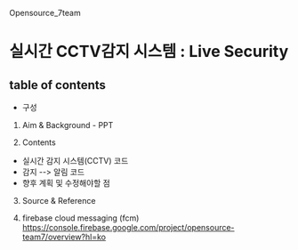 Opensource_7team
# 실시간 CCTV감지 시스템 : Live Security

## table of contents
* 구성
1. Aim & Background - PPT

2. Contents
- 실시간 감지 시스템(CCTV) 코드
- 감지 --> 알림 코드
- 향후 계획 및 수정해야할 점
            
3. Source & Reference



4. firebase cloud messaging (fcm)
https://console.firebase.google.com/project/opensource-team7/overview?hl=ko
